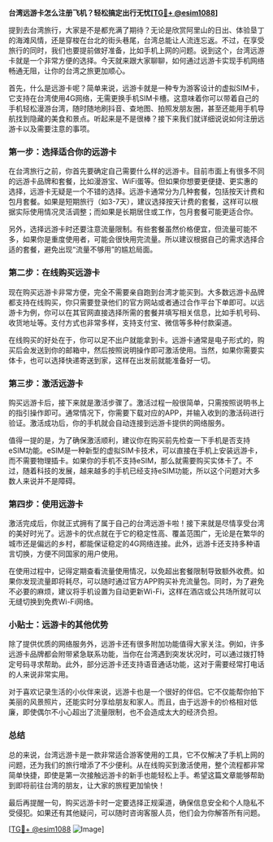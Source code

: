 **台湾远游卡怎么注册飞机？轻松搞定出行无忧[[TG💪+ @esim1088](https://t.me/s/esim1088)]**

提到去台湾旅行，大家是不是都充满了期待？无论是欣赏阿里山的日出、体验垦丁的海滩风情，还是穿梭在台北的街头巷尾，台湾总能让人流连忘返。不过，在享受旅行的同时，我们也要提前做好准备，比如手机上网的问题。说到这个，台湾远游卡就是一个非常方便的选择。今天就来跟大家聊聊，如何通过远游卡实现手机网络畅通无阻，让你的台湾之旅更加顺心。

首先，什么是远游卡呢？简单来说，远游卡就是一种专为游客设计的虚拟SIM卡，它支持在台湾使用4G网络，无需更换手机SIM卡槽。这意味着你可以带着自己的手机轻松漫游台湾，随时随地刷抖音、查地图、拍照发朋友圈，甚至还能用手机导航找到隐藏的美食和景点。听起来是不是很棒？接下来我们就详细说说如何注册远游卡以及需要注意的事项。

### **第一步：选择适合你的远游卡**
在台湾旅行之前，你首先要确定自己需要什么样的远游卡。目前市面上有很多不同的远游卡品牌和套餐，比如漫游宝、WiFi蛋等。但如果你想要更便捷、更实惠的选择，远游卡无疑是一个不错的选择。远游卡通常分为几种套餐，包括按天计费和包月套餐。如果是短期旅行（如3-7天），建议选择按天计费的套餐，这样可以根据实际使用情况灵活调整；而如果是长期居住或工作，包月套餐可能更适合你。

另外，选择远游卡时还要注意流量限制。有些套餐虽然价格便宜，但流量可能不多，如果你是重度使用者，可能会很快用完流量。所以建议根据自己的需求选择合适的套餐，避免出现“流量不够用”的尴尬局面。

### **第二步：在线购买远游卡**
现在购买远游卡非常方便，完全不需要亲自跑到台湾才能买到。大多数远游卡品牌都支持在线购买，你只需要登录他们的官方网站或者通过合作平台下单即可。以远游卡为例，你可以在其官网直接选择所需的套餐并填写相关信息，比如手机号码、收货地址等。支付方式也非常多样，支持支付宝、微信等多种付款渠道。

在线购买的好处在于，你可以足不出户就能拿到卡。远游卡通常是电子形式的，购买后会发送到你的邮箱中，然后按照说明操作即可激活使用。当然，如果你需要实体卡，也可以选择快递寄送到家，这样在出发前就能准备好一切。

### **第三步：激活远游卡**
购买远游卡后，接下来就是激活步骤了。激活过程一般很简单，只需按照说明书上的指引操作即可。通常情况下，你需要下载对应的APP，并输入收到的激活码进行验证。激活成功后，你的手机就会自动连接到远游卡提供的网络服务。

值得一提的是，为了确保激活顺利，建议你在购买前先检查一下手机是否支持eSIM功能。eSIM是一种新型的虚拟SIM卡技术，可以直接在手机上安装远游卡，而不需要物理插卡。如果你的手机不支持eSIM，那么就需要购买实体卡了。不过，随着科技的发展，越来越多的手机已经支持eSIM功能，所以这个问题对大多数人来说并不是障碍。

### **第四步：使用远游卡**
激活完成后，你就正式拥有了属于自己的台湾远游卡啦！接下来就是尽情享受台湾的美好时光了。远游卡的优点就在于它的稳定性高、覆盖范围广，无论是在繁华的城市还是偏远的乡村，都能保证稳定的4G网络连接。此外，远游卡还支持多种语言切换，方便不同国家的用户使用。

在使用过程中，记得定期查看流量使用情况，以免超出套餐限制导致额外收费。如果你发现流量即将耗尽，可以随时通过官方APP购买补充流量包。同时，为了避免不必要的麻烦，建议将手机设置为自动更新Wi-Fi，这样在酒店或公共场所就可以无缝切换到免费Wi-Fi网络。

### **小贴士：远游卡的其他优势**
除了提供优质的网络服务外，远游卡还有很多附加功能值得大家关注。例如，许多远游卡品牌都会附带紧急联系功能，当你在台湾遇到突发状况时，可以通过拨打特定号码寻求帮助。此外，部分远游卡还支持语音通话功能，这对于需要经常打电话的人来说非常实用。

对于喜欢记录生活的小伙伴来说，远游卡也是一个很好的伴侣。它不仅能帮你拍下美丽的风景照片，还能实时分享给朋友和家人。而且，由于远游卡的价格相对低廉，即使偶尔不小心超出了流量限制，也不会造成太大的经济负担。

### **总结**
总的来说，台湾远游卡是一款非常适合游客使用的工具，它不仅解决了手机上网的问题，还为我们的旅行增添了不少便利。从在线购买到激活使用，整个流程都非常简单快捷，即使是第一次接触远游卡的新手也能轻松上手。希望这篇文章能够帮助到即将前往台湾的朋友，让大家的旅程更加愉快！

最后再提醒一句，购买远游卡时一定要选择正规渠道，确保信息安全和个人隐私不受侵犯。如果还有其他疑问，可以随时咨询客服人员，他们会为你解答所有问题。

[[TG💪+ @esim1088](https://t.me/s/esim1088) ![Image](https://i.postimg.cc/4NQfJmqS/Snipaste-2025-05-13-00-14-12.png)]